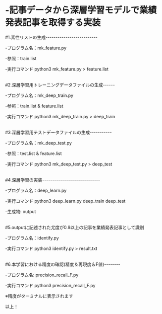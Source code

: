 # -記事データから深層学習モデルで業績発表記事を取得する実装 

#1.素性リストの生成--------------------------

-プログラム名：mk_feature.py

-参照：train.list

-実行コマンド
python3 mk_feature.py > feature.list

<br>#2.深層学習用トレーニングデータファイルの生成------

-プログラム名：mk_deep_train.py

-参照：train.list & feature.list

-実行コマンド
python3 mk_deep_train.py > deep_train


<br>#3.深層学習用テストデータファイルの生成-----------

-プログラム名：mk_deep_test.py

-参照：test.list & feature.list

-実行コマンド
python3 mk_deep_test.py > deep_test

<br>#4.深層学習の実装-----------------------------

-プログラム名：deep_learn.py

-実行コマンド
python3 deep_learn.py deep_train deep_test

-生成物: output

<br>#5.outputに記述された尤度が0.9以上の記事を業績発表記事として識別

-プログラム名：identify.py

-実行コマンド
python3 identify.py > result.txt

<br>#6.本学習における精度の確認(精度＆再現度＆F値)--------

-プログラム名: precision_recall_F.py

-実行コマンド
python3 precision_recall_F.py

※精度がターミナルに表示されます


以上！
